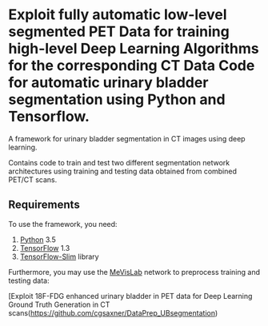 # Exploit fully automatic low-level segmented PET Data for training high-level Deep Learning Algorithms for the corresponding CT Data Code for automatic urinary bladder segmentation using Python and Tensorflow.

A framework for urinary bladder segmentation in CT images using deep learning.

Contains code to train and test two different segmentation network architectures using training and testing data obtained from combined PET/CT scans. 

## Requirements
To use the framework, you need:

1. [Python](https://www.python.org/download/releases/3.5/) 3.5
2. [TensorFlow](https://www.tensorflow.org/versions/r1.3/) 1.3
3. [TensorFlow-Slim](https://github.com/tensorflow/tensorflow/tree/master/tensorflow/contrib/slim) library

Furthermore, you may use the [MeVisLab](https://www.mevislab.de/download/) network to preprocess training and testing data:

[Exploit 18F-FDG enhanced urinary bladder in PET data for Deep Learning Ground Truth Generation in CT scans(https://github.com/cgsaxner/DataPrep_UBsegmentation)

